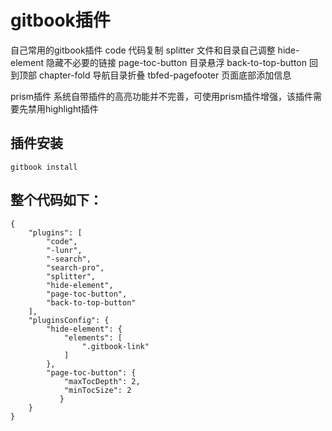 # gitbook插件
自己常用的gitbook插件
code                     代码复制
splitter                 文件和目录自己调整
hide-element             隐藏不必要的链接
page-toc-button          目录悬浮
back-to-top-button       回到顶部
chapter-fold 导航目录折叠
tbfed-pagefooter 页面底部添加信息

prism插件 
系统自带插件的高亮功能并不完善，可使用prism插件增强，该插件需要先禁用highlight插件
## 插件安装
```
gitbook install
```
## 整个代码如下：
```
{
    "plugins": [
        "code", 
        "-lunr", 
        "-search", 
        "search-pro",
        "splitter",
        "hide-element",
        "page-toc-button",
        "back-to-top-button"
    ],
    "pluginsConfig": {
        "hide-element": {
            "elements": [
                ".gitbook-link"
            ]
        },
        "page-toc-button": {
            "maxTocDepth": 2,
            "minTocSize": 2
           }
    }
}

```